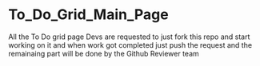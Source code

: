 # To_Do_Grid_Main_Page
All the To Do grid page Devs are requested to just fork this repo and start working on it and when work got completed just push the request and the remainaing part will be done by the Github Reviewer team
